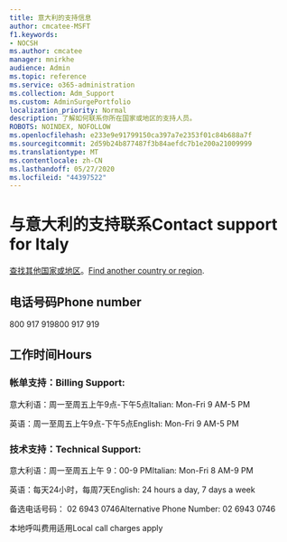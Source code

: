 ```yaml
---
title: 意大利的支持信息
author: cmcatee-MSFT
f1.keywords:
- NOCSH
ms.author: cmcatee
manager: mnirkhe
audience: Admin
ms.topic: reference
ms.service: o365-administration
ms.collection: Adm_Support
ms.custom: AdminSurgePortfolio
localization_priority: Normal
description: 了解如何联系你所在国家或地区的支持人员。
ROBOTS: NOINDEX, NOFOLLOW
ms.openlocfilehash: e233e9e91799150ca397a7e2353f01c84b688a7f
ms.sourcegitcommit: 2d59b24b877487f3b84aefdc7b1e200a21009999
ms.translationtype: MT
ms.contentlocale: zh-CN
ms.lasthandoff: 05/27/2020
ms.locfileid: "44397522"
---
```

# <a name="contact-support-for-italy"></a><span data-ttu-id="726e9-103">与意大利的支持联系</span><span class="sxs-lookup"><span data-stu-id="726e9-103">Contact support for Italy</span></span>

<span data-ttu-id="726e9-104">[查找其他国家或地区](../contact-support-for-business-products.md)。</span><span class="sxs-lookup"><span data-stu-id="726e9-104">[Find another country or region](../contact-support-for-business-products.md).</span></span>

## <a name="phone-number"></a><span data-ttu-id="726e9-105">电话号码</span><span class="sxs-lookup"><span data-stu-id="726e9-105">Phone number</span></span>
<span data-ttu-id="726e9-106">800 917 919</span><span class="sxs-lookup"><span data-stu-id="726e9-106">800 917 919</span></span>

## <a name="hours"></a><span data-ttu-id="726e9-107">工作时间</span><span class="sxs-lookup"><span data-stu-id="726e9-107">Hours</span></span>
### <a name="billing-support"></a><span data-ttu-id="726e9-108">帐单支持：</span><span class="sxs-lookup"><span data-stu-id="726e9-108">Billing Support:</span></span>

<span data-ttu-id="726e9-109">意大利语：周一至周五上午9点-下午5点</span><span class="sxs-lookup"><span data-stu-id="726e9-109">Italian: Mon-Fri 9 AM-5 PM</span></span>

<span data-ttu-id="726e9-110">英语：周一至周五上午9点-下午5点</span><span class="sxs-lookup"><span data-stu-id="726e9-110">English: Mon-Fri 9 AM-5 PM</span></span>

### <a name="technical-support"></a><span data-ttu-id="726e9-111">技术支持：</span><span class="sxs-lookup"><span data-stu-id="726e9-111">Technical Support:</span></span>

<span data-ttu-id="726e9-112">意大利语：周一至周五上午 9：00-9 PM</span><span class="sxs-lookup"><span data-stu-id="726e9-112">Italian: Mon-Fri 8 AM-9 PM</span></span>

<span data-ttu-id="726e9-113">英语：每天24小时，每周7天</span><span class="sxs-lookup"><span data-stu-id="726e9-113">English: 24 hours a day, 7 days a week</span></span>

<span data-ttu-id="726e9-114">备选电话号码： 02 6943 0746</span><span class="sxs-lookup"><span data-stu-id="726e9-114">Alternative Phone Number: 02 6943 0746</span></span>

<span data-ttu-id="726e9-115">本地呼叫费用适用</span><span class="sxs-lookup"><span data-stu-id="726e9-115">Local call charges apply</span></span>
